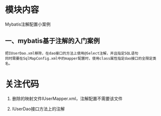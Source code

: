 # 模块内容

Mybatis注解配置小案例

## 一、mybatis基于注解的入门案例

    把IUserDao.xml移除，在dao接口的方法上使用@Select注解，并且指定SQL语句
    同时需要在SqlMapConfig.xml中的mapper配置时，使用class属性指定dao接口的全限定类名。

# 关注代码

1. 删除的映射文件IUserMapper.xml，注解配置不需要该文件

2. IUserDao接口方法上的注解